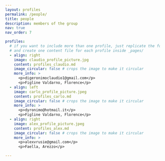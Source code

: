 ```yaml
---
layout: profiles
permalink: /people/
title: people
description: members of the group
nav: true
nav_order: 7

profiles:
  # if you want to include more than one profile, just replicate the following block
  # and create one content file for each profile inside _pages/
  - align: right
    image: claudio_profile_picture.jpg
    content: profiles_claudio.md
    image_circular: false # crops the image to make it circular
    more_info: >
      <p>digeronimoclaudio1@gmail.com</p>
      <p>Figline Valdarno, Florence</p>
  - align: left
    image: carlo_profile_picture.jpeg
    content: profiles_carlo.md
    image_circular: false # crops the image to make it circular
    more_info: >
      <p>dyronimo@hotmail.it</p>
      <p>Figline Valdarno, Florence</p>
  - align: right
    image: alex_profile_picture.jpeg
    content: profiles_alex.md
    image_circular: false # crops the image to make it circular
    more_info: >
      <p>alexvrusie@gmail.com</p>
      <p>Faella, Arezzo</p>

---
```

